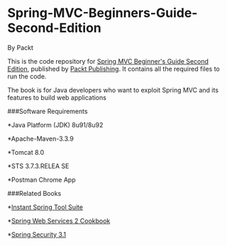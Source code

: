 # Spring-MVC-Beginners-Guide-Second-Edition
By Packt

This is the code repository for [Spring MVC Beginner's Guide Second Edition](https://www.packtpub.com/application-development/spring-mvc-beginners-guide-second-edition), published by [Packt Publishing](https://www.packtpub.com/). It contains all the required files to run the code.

The book is for Java developers who want to exploit Spring MVC and its features to build web applications

###Software Requirements

*Java Platform (JDK) 8u91/8u92

*Apache-Maven-3.3.9

*Tomcat 8.0

*STS 3.7.3.RELEA SE

*Postman Chrome App

###Related Books

*[Instant Spring Tool Suite](https://www.packtpub.com/application-development/instant-spring-tool-suite?utm_source=github&utm_medium=repository&utm_campaign=9781782164142)

*[Spring Web Services 2 Cookbook](https://www.packtpub.com/web-development/spring-web-services-2-cookbook?utm_source=github&utm_medium=repository&utm_campaign=9781849515825)

*[Spring Security 3.1](https://www.packtpub.com/application-development/spring-security-31?utm_source=github&utm_medium=repository&utm_campaign=9781849518260)
